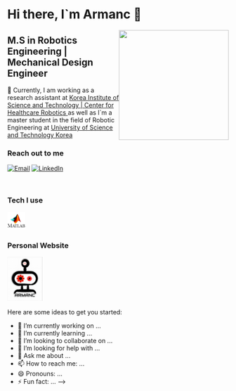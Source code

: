 # Hi there, I`m Armanc :wave:
<img src="https://media.giphy.com/media/phY1SBXy4y4Io/giphy.gif" align="right" width= "250" height="250">

## M.S in Robotics Engineering | Mechanical Design Engineer

<p align="left"> 
 🔭 Currently, I am working as a research assistant at  <a href="https://www.medibot.kist.re.kr/">Korea Institute of Science and Technology | Center for Healthcare Robotics </a> as well as I`m a master student in the field of Robotic Engineering at  <a href="https://www.ust.ac.kr/eng.do">University of Science and Technology Korea </a>

 ### Reach out to me
<p align="left">
<a href="mailto:armanc.karakoyun@gmail.com"><img alt="Email" src="https://img.shields.io/badge/Email-armanc.karakoyun@gmail.com-blue?style=flat&logo=gmail"></a>
<a href="https://www.linkedin.com/in/armanc-karakoyun/" target="_blank"><img alt="LinkedIn" src="https://img.shields.io/badge/LinkedIn-@ArmancKarakoyun-blue?style=flat&logo=linkedin"></a>
</p>
<br/>


### Tech I use

<img src="https://raw.githubusercontent.com/github/explore/80688e429a7d4ef2fca1e82350fe8e3517d3494d/topics/matlab/matlab.png" width="40" height= "40">

### Personal Website 
 <p align= "left">
<a href="https://armanckarakoyun.github.io/"><img src="MyLogo+.png"width="80" height= "100" /></a>
 </p>


Here are some ideas to get you started:

- 🔭 I’m currently working on ...
- 🌱 I’m currently learning ...
- 👯 I’m looking to collaborate on ...
- 🤔 I’m looking for help with ...
- 💬 Ask me about ...
- 📫 How to reach me: ...
- 😄 Pronouns: ...
- ⚡ Fun fact: ...
-->
